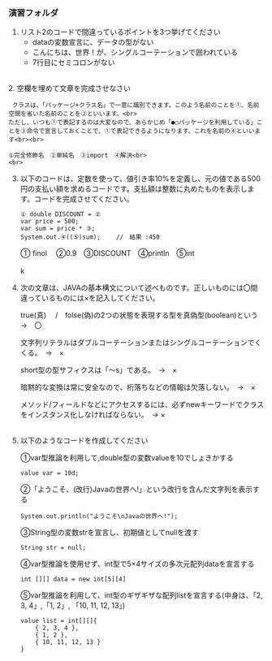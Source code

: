 ### 演習フォルダ

 1. リスト2のコードで間違っているポイントを3つ挙げてください
    * dataの変数宣言に、データの型がない<br>
    * こんにちは、世界！が、シングルコーテーションで囲われている<br>
    * 7行目にセミコロンがない<br>
   <br>
 2. 空欄を埋めて文章を完成させなさい
    
     クラスは、「パッケージ+クラス名」で一意に識別できます。このよう名前のことを①、名前空間を省いた名前のことを②といいます。<br>
    ただし、いつも①で表記するのは大変なので、あらかじめ「●○パッケージを利用している」ことを③命令で宣言しておくことで、①で表記できるようになります。これを名前の④といいます<br><br>
    
    ①完全修飾名　②単純名　③import　④解決<br>
    <br>

 3. 以下のコードは、定数を使って、値引き率10%を定義し、元の値である500円の支払い額を求めるコードです。支払額は整数に丸めたものを表示します。コードを完成させてください。

    ```
    ① double DISCOUNT = ②
    var price = 500;
    var sum = price * ③;
    System.out.④((⑤)sum); 　　//　結果 :450
    ```
    ① finol　 ②0.9　③DISCOUNT　④println　⑤int
    <br><br>k


 4. 次の文章は、JAVAの基本構文について述べものです。正しいものには〇間違っているものには×を記入してください。

    true(真) 　/　folse(偽)の2つの状態を表現する型を真偽型(boolean)という　　→　〇

    文字列リテラルはダブルコーテーションまたはシングルコーテーションでくくる。　→　×

    short型の型サフィクスは「～s」である。　→　×

    暗黙的な変換は常に安全なので、桁落ちなどの情報は欠落しない。　→　×

    メソッド/フィールドなどにアクセスするには、必ずnewキーワードでクラスをインスタンス化しなければならない。　→ ×
    <br><br>

5. 以下のようなコードを作成してください

   ①var型推論を利用して,double型の変数valueを10でしょきかする
   ```
   value var = 10d;
   ```

   ②「ようこそ、(改行)Javaの世界へ!」という改行を含んだ文字列を表示する
   ```
   System.out.println("ようこそ\nJavaの世界へ!");
   ```

   ③String型の変数strを宣言し、初期値としてnullを渡す
   ```
   String str = null;
   ```

   ④var型推論を使用せず、int型で5×4サイズの多次元配列dataを宣言する
   ```
   int [][] data = new int[5][4]
   ```

   ⑤var型推論を利用して、int型のギザギザな配列listを宣言する(中身は、「2, 3, 4」,「1, 2」, 「10, 11, 12, 13」)
   ```
   value list = int[][]{
       { 2, 3, 4 },
       { 1, 2 },
       { 10, 11, 12, 13 }
   }
   ```